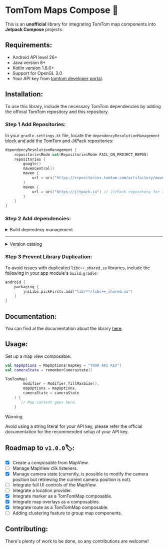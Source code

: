 # TomTom Maps Compose 📍
This is an **unofficial** library for integrating TomTom map components into **Jetpack Compose** projects.

## Requirements:
- Android API level 26+
- Java version 8+
- Kotlin version 1.8.0+
- Support for OpenGL 3.0
- Your API key from [tomtom developer portal](https://developer.tomtom.com/).

## Installation:
To use this library, include the necessary TomTom dependencies by adding the official TomTom repository and this repository.

### Step 1 Add Repositories:
In your `gradle.settings.kt` file, locate the `dependencyResolutionManagement` block and add the TomTom and JitPack repositories:
```kt
dependencyResolutionManagement {
    repositoriesMode.set(RepositoriesMode.FAIL_ON_PROJECT_REPOS)
    repositories {
        google()
        mavenCentral()
        maven {
            url = uri("https://repositories.tomtom.com/artifactory/maven") // TomTom repository.
        }
        maven {
            url = uri("https://jitpack.io") // JitPack reposotory for tomtom-compose library.
        }
    }
}
```

### Step 2 Add dependencies:
<details>
    <summary> Build dependecy management </summary>

Locate in to your `build.gradle.kt` project level file and add the following lines of code:

```kt
    val tomtomComposeVersion = "v0.1.0"
    val tomtomMapDisplay = "1.15.0"

    dependencies {
        
        implementation("com.github.voidp-nt-r:tomtom-compose:$tomtomComposeVersion") 
        implementation("com.tomtom.sdk.maps:map-display:$tomtomMapDisplay")
    }
```

</details>

---

<details>
<summary> Version catalog </summary>

If you are using version catalog, then locate in your `libs.versions.toml` and add the following versions and dependencies:
```toml
[versions]
tomtomMapDisplay = "1.15.0"
tomtomCompose = "v0.1.0"

#...

[libraries]
map-display = { module = "com.tomtom.sdk.maps:map-display", version.ref = "tomtomMapDisplay" }
tomtom-compose = { module= "com.github.voidp-nt-r:tomtom-compose", version.ref = "tomtomCompose" }

```
Now go to your `build.gradle.kts` module/project level file and add the following lines of code:
```kt
dependencies {
    implementation(libs.map.display)
    implementation(libs.tomtom.compose)
}
```

</details>

### Step 3 Prevent Library Duplication:
To avoid issues with duplicated `libc++_shared.so` libraries, include the following in your app module's `build.gradle`:
```kt
android {
    packaging {
        jniLibs.pickFirsts.add("lib/**/libc++_shared.so")
    }
}
```


## Documentation:
You can find al the documentation about the library [here](https://voidp-nt-r.github.io/tomtom-compose/).

## Usage:
Set up a map view composable:
```kt
val mapOptions = MapOptions(mapKey = "YOUR API KEY")
val cameraState = rememberCamerastate()

TomTomMap(
        modifier = Modifier.fillMaxSize(),
        mapOptions = mapOptions,
        cameraState = cameraState
    ) {
       // Map content goes here.
    }
```
> [!WARNING]
> Avoid using a string literal for your API key, please refer the official documentation for the recommended setup of your API key.




## Roadmap to `v1.0.0`🏷:

- [x] Create a composable from MapView.
- [ ] Manage MapView clik listeners.
- [x] Manage camera state (currently, is possible to modify the camera position but retrieving the current camera position is not).
- [ ] Integrate full UI controls of the MapView.
- [ ] Integrate a location provider.
- [x] Integrate marker as a TomTomMap composable.
- [x] Integrate map overlays as a composables.
- [x] Integrate route as a TomTomMap composable.
- [ ] Adding clustering feature to group map components.

## Contributing:
There's plenty of work to be done, so any contributions are welcome!
